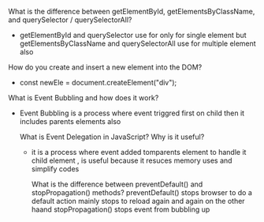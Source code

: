 What is the difference between getElementById, getElementsByClassName, and querySelector / querySelectorAll? 
- getElementById and querySelector use for only for single element  but getElementsByClassName and querySelectorAll use for multiple element also

How do you create and insert a new element into the DOM?
  - const newEle = document.createElement("div");
 
What is Event Bubbling and how does it work?
- Event Bubbling is a process where event triggred first on child then it includes parents elements also

  What is Event Delegation in JavaScript? Why is it useful?
  - it is a process where event added tomparents element to handle it child element , is useful because it resuces memory uses and simplify codes
 
    What is the difference between preventDefault() and stopPropagation() methods?
    preventDefault() stops browser to do a default action mainly stops to reload again and again on the other haand  stopPropagation() stops event from bubbling up



